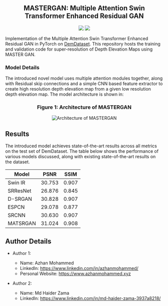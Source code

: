 <center>

## MASTERGAN: Multiple Attention Swin Transformer Enhanced Residual GAN

<a href="https://pytorch.org/"><img src="https://img.shields.io/badge/PyTorch-v1.9.0-red.svg?logo=PyTorch" /></a>
<a href="#"><img src="https://img.shields.io/badge/python-v3.6+-blue.svg?logo=python" /></a>

</center>

Implementation of the Multiple Attention Swin Transformer Enhanced Residual GAN in PyTorch on [DemDataset](https://www.kaggle.com/datasets/mohammadkashif20/demdataset8020). This repository hosts the training and validation code for super-resolution of Depth Elevation Maps using MASTER GAN.

### Model Details

The introduced novel model uses multiple attention modules together, along with Residual skip connections and a simple CNN based feature extractor to create high resolution depth elevation map from a given low resolution depth elevation map. The model architecture is shown in:

<div>
<center>

### Figure 1: Architecture of MASTERGAN 

![Architecture of MASTERGAN ](./static/modelarchitecture.png "Architecture of MASTERGAN ")

</center>
</div>

## Results
The introduced model achieves state-of-the-art results across all metrics on the test set of DemDataset.
The table below shows the performance of various models discussed, along with existing state-of-the-art results on the dataset.
<div>
<center>

| Model    | PSNR   | SSIM   |
|----------|--------|--------|
| Swin IR  | 30.753 | 0.907  |
| SRResNet | 26.876 | 0.845  |
| D-SRGAN  | 30.828 | 0.907 |
| ESPCN    | 29.078 | 0.877  |
| SRCNN    | 30.630 | 0.907  |
| MATSRGAN | 31.024 | 0.908  |

</center>
</div>

## Author Details
- Author 1:
  - Name: Azhan Mohammed 
  - LinkedIn: https://www.linkedin.com/in/azhanmohammed/
  - Personal Website: https://www.azhanmohammed.xyz

- Author 2:
  - Name: Md Haider Zama
  - LinkedIn: https://www.linkedin.com/in/md-haider-zama-3937a8218/
